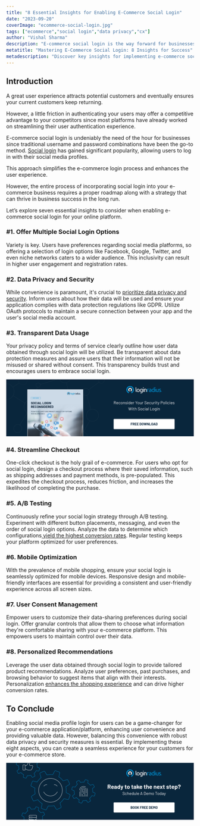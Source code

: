 ```yaml
---
title: "8 Essential Insights for Enabling E-Commerce Social Login"
date: "2023-09-20"
coverImage: "ecommerce-social-login.jpg"
tags: ["ecommerce","social login","data privacy","cx"]
author: "Vishal Sharma"
description: "E-commerce social login is the way forward for businesses looking to simplify user authentication and improve the overall user experience. However, success lies in the details, from offering multiple social login options to prioritizing data privacy and security. Explore these eight essential insights to ensure your e-commerce platform thrives in the age of social login."
metatitle: "Mastering E-Commerce Social Login: 8 Insights for Success"
metadescription: "Discover key insights for implementing e-commerce social login. Learn how to enhance overall business success from data privacy to mobile optimization."
---
```

## Introduction 

A great user experience attracts potential customers and eventually ensures your current customers keep returning.

However, a little friction in authenticating your users may offer a competitive advantage to your competitors since most platforms have already worked on streamlining their user authentication experience. 

E-commerce social login is undeniably the need of the hour for businesses since traditional username and password combinations have been the go-to method. [Social login](https://www.loginradius.com/social-login/) has gained significant popularity, allowing users to log in with their social media profiles. 

This approach simplifies the e-commerce login process and enhances the user experience.

However, the entire process of incorporating social login into your e-commerce business requires a proper roadmap along with a strategy that can thrive in business success in the long run. 

Let’s explore seven essential insights to consider when enabling e-commerce social login for your online platform. 

### #1. Offer Multiple Social Login Options

Variety is key. Users have preferences regarding social media platforms, so offering a selection of login options like Facebook, Google, Twitter, and even niche networks caters to a wider audience. This inclusivity can result in higher user engagement and registration rates.

### #2. Data Privacy and Security

While convenience is paramount, it's crucial to [prioritize data privacy and security](https://www.loginradius.com/blog/identity/consumer-data-privacy-security/). Inform users about how their data will be used and ensure your application complies with data protection regulations like GDPR. Utilize OAuth protocols to maintain a secure connection between your app and the user's social media account.

### #3. Transparent Data Usage

Your privacy policy and terms of service clearly outline how user data obtained through social login will be utilized. Be transparent about data protection measures and assure users that their information will not be misused or shared without consent. This transparency builds trust and encourages users to embrace social login.

[![WP-social-login-reconsidered](WP-social-login-reconsidered.png)](https://www.loginradius.com/resource/whitepaper/social-login-reconsidered/)

### #4. Streamline Checkout

One-click checkout is the holy grail of e-commerce. For users who opt for social login, design a checkout process where their saved information, such as shipping addresses and payment methods, is pre-populated. This expedites the checkout process, reduces friction, and increases the likelihood of completing the purchase.

### #5. A/B Testing

Continuously refine your social login strategy through A/B testing. Experiment with different button placements, messaging, and even the order of social login options. Analyze the data to determine which configurations[ yield the highest conversion rates](https://www.loginradius.com/blog/growth/sign-up-tips-conversion-rate/). Regular testing keeps your platform optimized for user preferences.

### #6. Mobile Optimization

 With the prevalence of mobile shopping, ensure your social login is seamlessly optimized for mobile devices. Responsive design and mobile-friendly interfaces are essential for providing a consistent and user-friendly experience across all screen sizes.

### #7. User Consent Management

Empower users to customize their data-sharing preferences during social login. Offer granular controls that allow them to choose what information they're comfortable sharing with your e-commerce platform. This empowers users to maintain control over their data.

### #8. Personalized Recommendations

Leverage the user data obtained through social login to provide tailored product recommendations. Analyze user preferences, past purchases, and browsing behavior to suggest items that align with their interests. Personalization [enhances the shopping experience](https://www.loginradius.com/blog/growth/improve-customer-experience-ecommerce/) and can drive higher conversion rates.

## To Conclude 

Enabling social media profile login for users can be a game-changer for your e-commerce application/platform, enhancing user convenience and providing valuable data. However, balancing this convenience with robust data privacy and security measures is essential. By implementing these eight aspects, you can create a seamless experience for your customers for your e-commerce store. 

[![book-a-demo-loginradius](../../assets/book-a-demo-loginradius.png)](https://www.loginradius.com/book-a-demo/)
